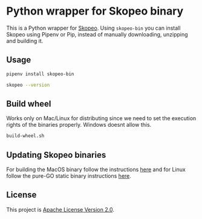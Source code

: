 # Python wrapper for Skopeo binary

This is a Python wrapper for [Skopeo](https://github.com/containers/skopeo). Using `skopeo-bin` you can install Skopeo using Pipenv or Pip, instead of manually downloading, unzipping and building it.

## Usage

```sh
pipenv install skopeo-bin

skopeo --version
```

## Build wheel

Works only on Mac/Linux for distributing since we need to set the execution rights of the binaries properly. Windows doesnt allow this.

```sh
build-wheel.sh
```

## Updating Skopeo binaries

For building the MacOS binary follow the instructions [here](https://github.com/containers/skopeo#building-without-a-container) and for Linux follow the pure-GO static binary instructions [here](https://github.com/containers/skopeo#building-in-a-container).

## License

This project is [Apache License Version 2.0](LICENSE).
